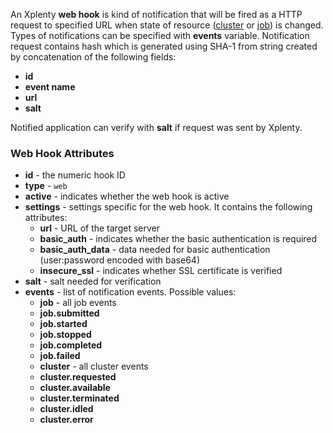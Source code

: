 An Xplenty **web hook** is kind of notification that will be fired as a HTTP request to specified URL when state of resource ([cluster](https://github.com/xplenty/xplenty-api-doc-v2/blob/master/resources/cluster.md) or [job](https://github.com/xplenty/xplenty-api-doc-v2/blob/master/resources/job.md)) is changed. Types of notifications can be specified with **events** variable.
Notification request contains hash which is generated using SHA-1 from string created by concatenation of the following fields:

* **id**
* **event name**
* **url**
* **salt**

Notified application can verify with **salt** if request was sent by Xplenty.

### Web Hook Attributes

* **id** - the numeric hook ID
* **type** - `web`
* **active** - indicates whether the web hook is active
* **settings** - settings specific for the web hook. It contains the following attributes:
  * **url** - URL of the target server
  * **basic_auth** - indicates whether the basic authentication is required
  * **basic_auth_data** - data needed for basic authentication (user:password encoded with base64)
  * **insecure_ssl** - indicates whether SSL certificate is verified
* **salt** - salt needed for verification
* **events** - list of notification events. Possible values:
  * **job** - all job events
  * **job.submitted**
  * **job.started**
  * **job.stopped**
  * **job.completed**
  * **job.failed**
  * **cluster** - all cluster events
  * **cluster.requested**
  * **cluster.available**
  * **cluster.terminated**
  * **cluster.idled**
  * **cluster.error**
